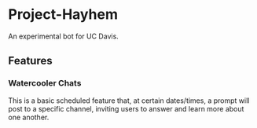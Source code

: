 # Project-Hayhem
An experimental bot for UC Davis.

## Features

### Watercooler Chats

This is a basic scheduled feature that, at certain dates/times, a prompt will post to a specific channel, inviting users to answer and learn more about one another.
